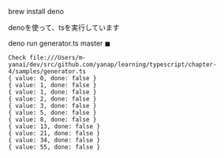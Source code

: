 brew install deno

denoを使って、tsを実行しています

deno run generator.ts                                                                                                            master ◼
```
Check file:///Users/m-yanai/dev/src/github.com/yanap/learning/typescript/chapter-4/samples/generator.ts
{ value: 0, done: false }
{ value: 1, done: false }
{ value: 1, done: false }
{ value: 2, done: false }
{ value: 3, done: false }
{ value: 5, done: false }
{ value: 8, done: false }
{ value: 13, done: false }
{ value: 21, done: false }
{ value: 34, done: false }
{ value: 55, done: false }
```
